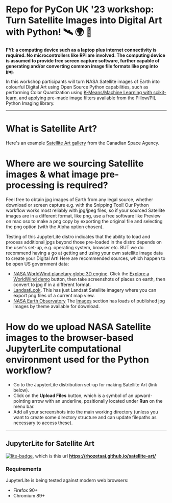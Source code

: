 # Repo for PyCon UK '23 workshop: Turn Satellite Images into Digital Art with Python! 🛰️ 🌍 🎨

**FYI: a computing device such as a laptop plus internet connectivity is required. No microcontrollers like RPi are involved. The computing device is assumed to provide free screen capture software, further capable of generating and/or converting common image file formats like png into jpg.**    

In this workshop participants will turn NASA Satellite images of Earth into colourful Digital Art using Open Source Python capabilities, such as performing Color Quantization using [K-Means/Machine Learning with scikit-learn](https://scikit-learn.org/stable/auto_examples/cluster/plot_color_quantization.html), and applying pre-made image filters available from the Pillow/PIL Python Imaging library.

---
# What is Satellite Art?

Here's an example [Satellite Art gallery](https://www.asc-csa.gc.ca/eng/satellites/earth-observation/satelliteart/) from the Canadian Space Agency.

# Where are we sourcing Satellite images & what image pre-processing is required?

Feel free to obtain jpg images of Earth from any legal source, whether download or screen capture e.g. with the Snipping Tool! Our Python workflow works most reliably with jpg/jpeg files, so if your sourced Satellite images are in a different format, like png, use a free software like Preview on mac osx to make a png copy by exporting the original file and selecting the png option (with the Alpha option chosen).

Testing of this JupyterLite distro indicates that the ability to load and process additional jpgs beyond those pre-loaded in the distro depends on the user's set-up, e.g. operating system, browser etc. BUT we do recommend having a go at getting and using your own satellite image data to create your Digital Art! Here are recommended sources, which happen to be open US government data:

- [NASA WorldWind planetary globe 3D engine](https://worldwind.arc.nasa.gov/). Click the [Explore a WorldWind demo](https://worldwind.earth/explorer/) button, then take screenshots of places on earth, then convert to jpg if in a different format.
- [LandsatLook](https://landsatlook.usgs.gov/explore). This has just Landsat Satellite imagery where you can export png files of a current map view.
- [NASA Earth Observatory](https://earthobservatory.nasa.gov/) The [Images](https://earthobservatory.nasa.gov/images) section has loads of published jpg images by theme available for download.


# How do we upload NASA Satellite images to the browser-based JupyterLite computational environment used for the Python workflow?
- Go to the JupyterLite distribution set-up for making Satellite Art (link below).
- Click on the **Upload Files** button, which is a symbol of an upward-pointing arrow with an underline, positionally located under **Run** on the menu bar.
- Add all your screenshots into the main working directory (unless you want to create some directory structure and can update filepaths as necessary to access these).



----
## JupyterLite for Satellite Art 

[![lite-badge](https://jupyterlite.rtfd.io/en/latest/_static/badge.svg)](https://rhozetaai.github.io/satellite-art/), which is this url **https://rhozetaai.github.io/satellite-art/**

### Requirements

JupyterLite is being tested against modern web browsers:

- Firefox 90+
- Chromium 89+
